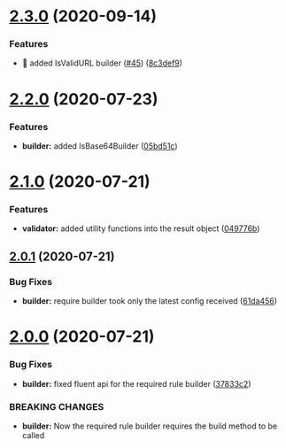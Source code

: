 # [2.3.0](https://github.com/ziccardi/json-data-validator/compare/2.2.0...2.3.0) (2020-09-14)


### Features

* 🎸 added IsValidURL builder ([#45](https://github.com/ziccardi/json-data-validator/issues/45)) ([8c3def9](https://github.com/ziccardi/json-data-validator/commit/8c3def977bee429be46ccc268e207596e71c2093))



# [2.2.0](https://github.com/ziccardi/json-data-validator/compare/2.1.0...2.2.0) (2020-07-23)


### Features

* **builder:** added IsBase64Builder ([05bd51c](https://github.com/ziccardi/json-data-validator/commit/05bd51ce2d4eb1f8979bf38ce9f3d0f876f03b62))



# [2.1.0](https://github.com/ziccardi/json-data-validator/compare/2.0.1...2.1.0) (2020-07-21)


### Features

* **validator:** added utility functions into the result object ([049776b](https://github.com/ziccardi/json-data-validator/commit/049776bbff502c04fb79c8fb9cfc2f9b3552fb31))



## [2.0.1](https://github.com/ziccardi/json-data-validator/compare/2.0.0...2.0.1) (2020-07-21)


### Bug Fixes

* **builder:** require builder took only the latest config received ([61da456](https://github.com/ziccardi/json-data-validator/commit/61da45603f4a0e4acee5fbcc7d3b917f8e1312a6))



# [2.0.0](https://github.com/ziccardi/json-data-validator/compare/1.0.0...2.0.0) (2020-07-21)


### Bug Fixes

* **builder:** fixed fluent api for the required rule builder ([37833c2](https://github.com/ziccardi/json-data-validator/commit/37833c2278673ee1cb015bb00c2c5e6a088be53b))


### BREAKING CHANGES

* **builder:** Now the required rule builder requires the build method
to be called



